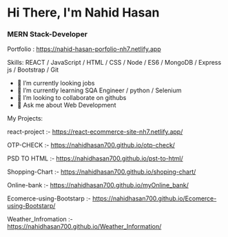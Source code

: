 

# Hi There, I'm Nahid Hasan
### MERN Stack-Developer 

Portfolio : https://nahid-hasan-porfolio-nh7.netlify.app


Skills: REACT / JavaScript / HTML / CSS / Node / ES6 / MongoDB / Express js / Bootstrap / Git

- 🔭 I’m currently looking jobs
- 🌱 I’m currently learning SQA Engineer / python / Selenium  
- 👯 I’m looking to collaborate on githubs 
- 💬 Ask me about Web Development 

My Projects:

react-project :- https://react-ecommerce-site-nh7.netlify.app/

OTP-CHECK :- https://nahidhasan700.github.io/otp-check/

PSD TO HTML :- https://nahidhasan700.github.io/pst-to-html/

Shopping-Chart :- https://nahidhasan700.github.io/shoping-chart/

Online-bank  :- https://nahidhasan700.github.io/myOnline_bank/


Ecomerce-using-Bootstarp :- https://nahidhasan700.github.io/Ecomerce-using-Bootstarp/

Weather_Infromation :- https://nahidhasan700.github.io/Weather_Information/








